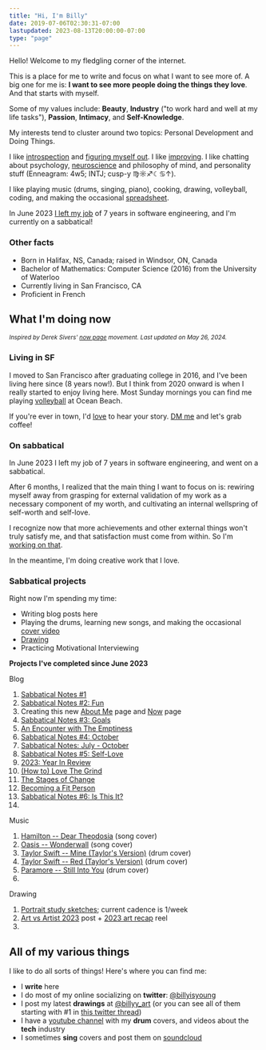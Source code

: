 ```yaml
---
title: "Hi, I'm Billy"
date: 2019-07-06T02:30:31-07:00
lastupdated: 2023-08-13T20:00:00-07:00
type: "page"
---
```


Hello! Welcome to my fledgling corner of the internet.

This is a place for me to write and focus on what I want to see more of. A big one for me is: **I want to see more people doing the things they love**. And that starts with myself.

Some of my values include: **Beauty**, **Industry** ("to work hard and well at my life tasks"), **Passion**, **Intimacy**, and **Self-Knowledge**.

My interests tend to cluster around two topics: Personal Development and Doing Things.

I like <a target="_blank" href="https://billy.dev/posts/letter-29/">introspection</a> and <a target="_blank" href="https://billy.dev/posts/comparisons/">figuring myself out</a>. I like <a target="_blank" href="https://billy.dev/posts/5-25/">improving</a>. I like chatting about psychology, <a target="_blank" href="https://billy.dev/posts/brain-and-ego/">neuroscience</a> and philosophy of mind, and personality stuff (Enneagram: 4w5; INTJ; cusp-y ♍️☼♐☾♋↑).

I like playing music (drums, singing, piano), cooking, drawing, volleyball, coding, and making the occasional <a target="_blank" href="https://billy.dev/posts/taxes/">spreadsheet</a>.

In June 2023 <a target="_blank" href="https://billy.dev/posts/new-game-plus/">I left my job</a> of 7 years in software engineering, and I'm currently on a sabbatical!

### Other facts
- Born in Halifax, NS, Canada; raised in Windsor, ON, Canada
- Bachelor of Mathematics: Computer Science (2016) from the University of Waterloo
- Currently living in San Francisco, CA
- Proficient in French

<a name="now"></a>
## What I'm doing now
<small>_Inspired by Derek Sivers' <a target="_blank" href="https://nownownow.com/about">now page</a> movement. Last updated on May 26, 2024._</small>

### Living in SF
I moved to San Francisco after graduating college in 2016, and I've been living here since (8 years now!). But I think from 2020 onward is when I really started to enjoy living here. Most Sunday mornings you can find me playing <a target="_blank" href="https://heylo.group/sfbv">volleyball</a> at Ocean Beach.

If you're ever in town, I'd <a target="_blank" href="https://twitter.com/billyisyoung/status/1745704925831831706">love</a> to hear your story. <a target="_blank" href="https://twitter.com/billyisyoung">DM me</a> and let's grab coffee!

### On sabbatical
In June 2023 I left my job of 7 years in software engineering, and went on a sabbatical.

After 6 months, I realized that the main thing I want to focus on is: rewiring myself away from grasping for external validation of my work as a necessary component of my worth, and cultivating an internal wellspring of self-worth and self-love.

I recognize now that more achievements and other external things won't truly satisfy me, and that satisfaction must come from within. So I'm <a target="_blank" href="https://billy.dev/posts/sabbatical-notes/5/">working on that</a>.

In the meantime, I'm doing creative work that I love.

### Sabbatical projects
Right now I'm spending my time:

- Writing blog posts here
- Playing the drums, learning new songs, and making the occasional <a target="_blank" href="https://www.youtube.com/watch?v=xiJMd8MdBq0">cover video</a>
- <a target="_blank" href="https://www.instagram.com/billyy_art/">Drawing</a>
- Practicing Motivational Interviewing

**Projects I've completed since June 2023**

Blog
1. <a target="_blank" href="https://billy.dev/posts/sabbatical-notes/1-doing/">Sabbatical Notes #1</a>
1. <a target="_blank" href="https://billy.dev/posts/sabbatical-notes/2-fun/">Sabbatical Notes #2: Fun</a>
1. Creating this new [About Me](#) page and [Now](#now) page
1. <a target="_blank" href="https://billy.dev/posts/sabbatical-notes/3/">Sabbatical Notes #3: Goals</a>
1. <a target="_blank" href="https://billy.dev/posts/emptiness">An Encounter with The Emptiness</a>
1. <a target="_blank" href="https://billy.dev/posts/sabbatical-notes/4/">Sabbatical Notes #4: October</a>
1. <a target="_blank" href="https://billy.dev/posts/sabbatical-notes/recap1/">Sabbatical Notes: July - October</a>
1. <a target="_blank" href="https://billy.dev/posts/sabbatical-notes/5/">Sabbatical Notes #5: Self-Love</a>
1. <a target="_blank" href="https://billy.dev/posts/2023-review/">2023: Year In Review</a>
1. <a target="_blank" href="https://billy.dev/posts/love-the-grind/">(How to) Love The Grind</a>
1. <a target="_blank" href="https://billy.dev/posts/the-stages-of-change/">The Stages of Change</a>
1. <a target="_blank" href="https://billy.dev/posts/becoming-a-fit-person/">Becoming a Fit Person</a>
1. <a target="_blank" href="https://billy.dev/posts/sabbatical-notes/6/">Sabbatical Notes #6: Is This It?</a>
1. 

Music
1. <a target="_blank" href="https://soundcloud.com/billyisyoung/hamilton-dear-theodosia">Hamilton -- Dear Theodosia</a> (song cover)
1. <a target="_blank" href="https://soundcloud.com/billyisyoung/oasis-wonderwall">Oasis -- Wonderwall</a> (song cover)
1. <a target="_blank" href="https://www.youtube.com/watch?v=H7jtI4stySI">Taylor Swift -- Mine (Taylor's Version)</a> (drum cover)
1. <a target="_blank" href="https://www.youtube.com/watch?v=gpUGLWtg9zY">Taylor Swift -- Red (Taylor's Version)</a> (drum cover)
1. <a target="_blank" href="https://www.youtube.com/watch?v=xiJMd8MdBq0">Paramore -- Still Into You</a> (drum cover)
1. 

Drawing
1. <a target="_blank" href="https://www.instagram.com/billyy_art/">Portrait study sketches</a>; current cadence is 1/week
1. <a target="_blank" href="https://www.instagram.com/p/C0hcPWjPvPW/">Art vs Artist 2023</a> post + <a target="_blank" href="https://www.instagram.com/reel/C1Fgpi9ObpM/">2023 art recap</a> reel
1. 

## All of my various things
I like to do all sorts of things! Here's where you can find me:

- I **write** here
- I do most of my online socializing on **twitter**: <a target="_blank" href="https://twitter.com/billyisyoung">@billyisyoung</a>
- I post my latest **drawings** at <a target="_blank" href="https://www.instagram.com/billyy_art/">@billyy_art</a> (or you can see all of them starting with #1 in <a target="_blank" href="https://twitter.com/billyisyoung/status/1328059097783160838">this twitter thread</a>)
- I have a <a target="_blank" href="https://www.youtube.com/@billyy">youtube channel</a> with my **drum** covers, and videos about the **tech** industry
- I sometimes **sing** covers and post them on <a target="_blank" href="https://soundcloud.com/billyisyoung">soundcloud</a>
